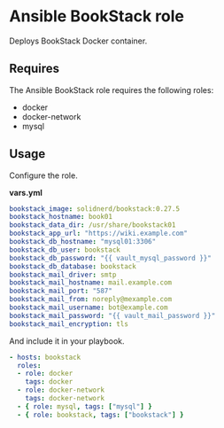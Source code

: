# Ansible BookStack role

Deploys BookStack Docker container.

## Requires

The Ansible BookStack role requires the following roles:

* docker
* docker-network
* mysql

## Usage

Configure the role.

**vars.yml**

```yml
bookstack_image: solidnerd/bookstack:0.27.5
bookstack_hostname: book01
bookstack_data_dir: /usr/share/bookstack01
bookstack_app_url: "https://wiki.example.com"
bookstack_db_hostname: "mysql01:3306"
bookstack_db_user: bookstack
bookstack_db_password: "{{ vault_mysql_password }}"
bookstack_db_database: bookstack
bookstack_mail_driver: smtp
bookstack_mail_hostname: mail.example.com
bookstack_mail_port: "587"
bookstack_mail_from: noreply@mexample.com
bookstack_mail_username: bot@example.com
bookstack_mail_password: "{{ vault_mail_password }}"
bookstack_mail_encryption: tls
````

And include it in your playbook.

```yml
- hosts: bookstack
  roles:
  - role: docker
    tags: docker
  - role: docker-network
    tags: docker-network
  - { role: mysql, tags: ["mysql"] }
  - { role: bookstack, tags: ["bookstack"] }
```